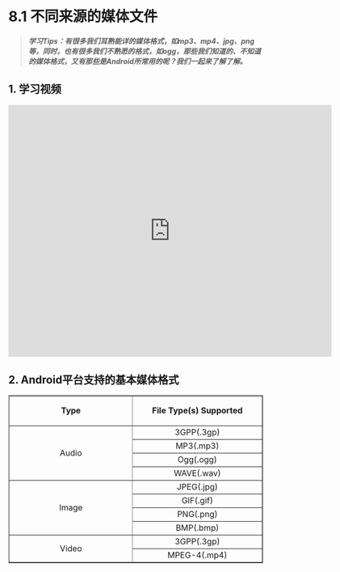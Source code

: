# 8.1 不同来源的媒体文件

>##### 学习Tips：有很多我们耳熟能详的媒体格式，如mp3、mp4、jpg、png等，同时，也有很多我们不熟悉的格式，如ogg，那些我们知道的、不知道的媒体格式，又有那些是Android所常用的呢？我们一起来了解了解。

## 1. 学习视频

<iframe frameborder="0" width="640" height="498" src="https://v.qq.com/iframe/player.html?vid=z0180bhmznp&tiny=0&auto=0" allowfullscreen></iframe>

## 2. Android平台支持的基本媒体格式

<table border='1'cellspacing="0" cellpadding="0" width="627">
  <tbody>
    <tr>
      <td width="292" valign="middle" align="center">
        <strong>Type</strong>
      </td>
      <td width="292" valign="middle" align="center">
        <p><strong>File Type(s) Supported</strong></p>
      </td>
    </tr>
    <tr>
      <td width="292" valign="middle" rowspan="4" colspan="1" align="center">Audio</td>
      <td width="292" valign="middle" align="center">3GPP(.3gp)</td>
    </tr>
    <tr>
      <td width="292" valign="middle" align="center">MP3(.mp3)</td>
    </tr>
    <tr>
      <td width="292" valign="middle" align="center">Ogg(.ogg)</td>
    </tr>
    <tr>
      <td width="292" valign="middle" align="center">WAVE(.wav)</td>
    </tr>
    <tr>
      <td width="292" valign="middle" rowspan="4" colspan="1" align="center">Image</td>
      <td width="292" valign="middle" align="center">JPEG(.jpg)</td>
    </tr>
    <tr>
      <td width="292" valign="middle" align="center">GIF(.gif)</td>
    </tr>
    <tr>
      <td width="292" valign="middle" align="center">PNG(.png)</td>
    </tr>
    <tr>
      <td width="292" valign="middle" align="center">BMP(.bmp)</td>
    </tr>
    <tr>
      <td width="292" valign="middle" rowspan="2" colspan="1" align="center">Video</td>
      <td width="292" valign="middle" align="center">3GPP(.3gp)</td>
    </tr>
    <tr>
      <td valign="middle" colspan="1" rowspan="1" align="center">MPEG-4(.mp4)</td>
    </tr>
  </tbody>
</table> 